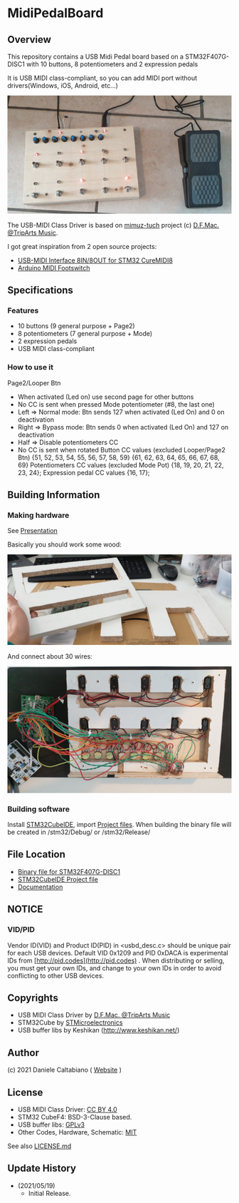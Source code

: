 # MidiPedalBoard

## Overview

This repository contains a USB Midi Pedal board based on a STM32F407G-DISC1 with 10 buttons, 8 potentiometers and 2 expression pedals

It is USB MIDI class-compliant, so you can add MIDI port without drivers(Windows, iOS, Android, etc...)

![Sample Image](./Documents/04_assembled.jpeg)

The USB-MIDI Class Driver is based on [mimuz-tuch](https://github.com/mimuz/mimuz-tuch) project (c) [D.F.Mac. @TripArts Music](https://github.com/tadfmac).

I got great inspiration from 2 open source projects:
* [USB-MIDI Interface 8IN/8OUT for STM32 CureMIDI8](https://github.com/keshikan/CureMIDI8)
* [Arduino MIDI Footswitch](https://github.com/Hecsall/arduino-midi-footswitch) 

## Specifications

### Features
* 10 buttons (9 general purpose + Page2)
* 8 potentiometers (7 general purpose + Mode)
* 2 expression pedals
* USB MIDI class-compliant

### How to use it
Page2/Looper Btn
* When activated (Led on) use second page for other buttons
* No CC is sent when pressed
Mode potentiometer (#8, the last one)
* Left => Normal mode: Btn sends 127 when activated (Led On) and 0 on deactivation
* Right => Bypass mode: Btn sends 0 when activated (Led On) and 127 on deactivation
* Half => Disable potentiometers CC
* No CC is sent when rotated
Button CC values (excluded Looper/Page2 Btn)
 {51, 52, 53, 54, 55, 56, 57, 58, 59}
 {61, 62, 63, 64, 65, 66, 67, 68, 69}
Potentiometers CC values (excluded Mode Pot)
 {18, 19, 20, 21, 22, 23, 24};
Expression pedal CC values
 {16, 17};

## Building Information

### Making hardware

See [Presentation](./Documents/STM32pedalStomps.pdf)

Basically you should work some wood:

![Sample Image](./Documents/02_wood_cut.jpeg)

And connect about 30 wires:

![Sample Image](./Documents/03_cabling.jpeg)

### Building software

Install [STM32CubeIDE](https://www.st.com/en/development-tools/stm32cubeide.html), import [Project files](./stm32/).
When building the binary file will be created in /stm32/Debug/ or /stm32/Release/ 

## File Location

* [Binary file for STM32F407G-DISC1](./Documents/Disc407.bin)
* [STM32CubeIDE Project file](./stm32/)
* [Documentation](./Documents/STM32pedalStomps.pdf)

## NOTICE

### VID/PID

Vendor ID(VID) and Product ID(PID) in <usbd_desc.c> should be unique pair for each USB devices.
Default VID 0x1209 and PID 0xDACA is experimental IDs from [http://pid.codes](http://pid.codes) .
When distributing or selling, you must get your own IDs, and change to your own IDs in order to avoid conflicting to other USB devices.

## Copyrights

* USB MIDI Class Driver by [D.F.Mac. @TripArts Music](http://ta-music.strikingly.com/)
* STM32Cube by [STMicroelectronics](https://www.st.com/en/development-tools/stm32cubeide.html)
* USB buffer libs by Keshikan (http://www.keshikan.net/)

## Author

(c) 2021 Daniele Caltabiano ( [Website](https://www.danielecaltabiano.com/) )

## License

* USB MIDI Class Driver: [CC BY 4.0](https://creativecommons.org/licenses/by/4.0/)
* STM32 CubeF4: BSD-3-Clause based.
* USB buffer libs: [GPLv3](https://www.gnu.org/licenses/gpl-3.0.html)
* Other Codes, Hardware, Schematic: [MIT](https://opensource.org/licenses/mit-license.php)

See also [LICENSE.md](./LICENSE.md)

## Update History

* (2021/05/19)
  * Initial Release.